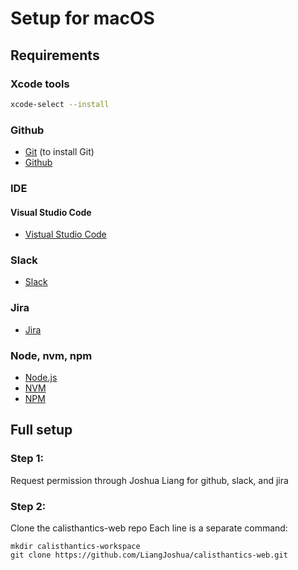 # Setup for macOS

## Requirements

### Xcode tools
```bash
xcode-select --install
```

### Github
* [Git](https://git-scm.com/downloads) (to install Git)
* [Github](https://github.com/)

### IDE
#### Visual Studio Code
* [Vistual Studio Code](https://code.visualstudio.com/download)

### Slack
* [Slack](https://slack.com/)

### Jira
* [Jira](https://jira.atlassian.com/)

### Node, nvm, npm
* [Node.js](https://nodejs.org/)
* [NVM](https://github.com/nvm-sh/nvm)
* [NPM](https://www.npmjs.com/get-npm)

## Full setup

### Step 1:
Request permission through Joshua Liang for github, slack, and jira

### Step 2:
Clone the calisthantics-web repo
Each line is a separate command:

```
mkdir calisthantics-workspace
git clone https://github.com/LiangJoshua/calisthantics-web.git
```
